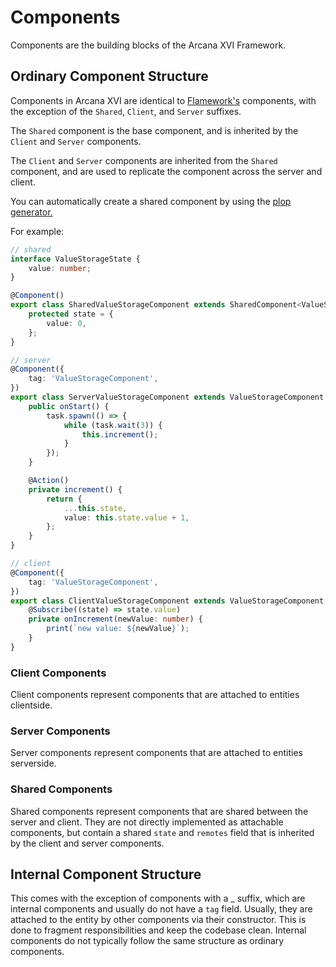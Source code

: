# Components

Components are the building blocks of the Arcana XVI Framework.

## Ordinary Component Structure

Components in Arcana XVI are identical to [Flamework's](https://flamework.fireboltofdeath.dev/docs/additional-modules/components/creating-a-component) components, with the exception of the `Shared`, `Client`, and `Server` suffixes.

The `Shared` component is the base component, and is inherited by the `Client` and `Server` components.

The `Client` and `Server` components are inherited from the `Shared` component, and are used to replicate the component across the server and client.

You can automatically create a shared component by using the [plop generator.](https://bleeding-tooth-studios.github.io/arcana-xvi-docs/docs/intro/plopfiles)

For example:

```ts
// shared
interface ValueStorageState {
	value: number;
}

@Component()
export class SharedValueStorageComponent extends SharedComponent<ValueStorageState> {
	protected state = {
		value: 0,
	};
}

// server
@Component({
	tag: 'ValueStorageComponent',
})
export class ServerValueStorageComponent extends ValueStorageComponent implements OnStart {
	public onStart() {
		task.spawn(() => {
			while (task.wait(3)) {
				this.increment();
			}
		});
	}

	@Action()
	private increment() {
		return {
			...this.state,
			value: this.state.value + 1,
		};
	}
}

// client
@Component({
	tag: 'ValueStorageComponent',
})
export class ClientValueStorageComponent extends ValueStorageComponent {
	@Subscribe((state) => state.value)
	private onIncrement(newValue: number) {
		print(`new value: ${newValue}`);
	}
}
```

### Client Components

Client components represent components that are attached to entities clientside.

### Server Components

Server components represent components that are attached to entities serverside.

### Shared Components

Shared components represent components that are shared between the server and client.
They are not directly implemented as attachable components, but contain a shared `state` and `remotes` field that is inherited by the client and server components.

## Internal Component Structure

This comes with the exception of components with a \_ suffix, which are internal components and usually do not have a `tag` field.
Usually, they are attached to the entity by other components via their constructor. This is done to fragment responsibilities and keep the codebase clean.
Internal components do not typically follow the same structure as ordinary components.
